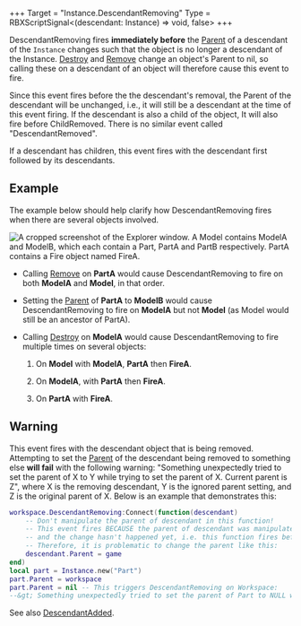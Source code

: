 +++
Target = "Instance.DescendantRemoving"
Type = RBXScriptSignal<(descendant: Instance) => void, false>
+++

DescendantRemoving fires **immediately before** the [Parent](https://developer.roblox.com/api-reference/property/Instance/Parent) of a descendant of the `Instance` changes such that the object is no longer a descendant of the Instance. [Destroy](https://developer.roblox.com/api-reference/function/Instance/Destroy) and [Remove](https://developer.roblox.com/api-reference/function/Instance/Remove) change an object's Parent to nil, so calling these on a descendant of an object will therefore cause this event to fire.Since this event fires before the the descendant's removal, the Parent of the descendant will be unchanged, i.e., it will still be a descendant at the time of this event firing. If the descendant is also a child of the object, It will also fire before ChildRemoved. There is no similar event called "DescendantRemoved".If a descendant has children, this event fires with the descendant first followed by its descendants.## ExampleThe example below should help clarify how DescendantRemoving fires when there are several objects involved.![A cropped screenshot of the Explorer window. A Model contains ModelA and ModelB, which each contain a Part, PartA and PartB respectively. PartA contains a Fire object named FireA.][1]* Calling [Remove](https://developer.roblox.com/api-reference/function/Instance/Remove) on **PartA** would cause DescendantRemoving to fire on both **ModelA** and **Model**, in that order.* Setting the [Parent](https://developer.roblox.com/api-reference/property/Instance/Parent) of **PartA** to **ModelB** would cause DescendantRemoving to fire on **ModelA** but not **Model** (as Model would still be an ancestor of PartA).* Calling [Destroy](https://developer.roblox.com/api-reference/function/Instance/Destroy) on **ModelA** would cause DescendantRemoving to fire multiple times on several objects:	1. On **Model** with **ModelA**, **PartA** then **FireA**.	2. On **ModelA**, with **PartA** then **FireA**.	3. On **PartA** with **FireA**.## WarningThis event fires with the descendant object that is being removed. Attempting to set the [Parent](https://developer.roblox.com/api-reference/property/Instance/Parent) of the descendant being removed to something else **will fail** with the following warning: "Something unexpectedly tried to set the parent of X to Y while trying to set the parent of X. Current parent is Z", where X is the removing descendant, Y is the ignored parent setting, and Z is the original parent of X. Below is an example that demonstrates this:```luaworkspace.DescendantRemoving:Connect(function(descendant)	-- Don't manipulate the parent of descendant in this function!	-- This event fires BECAUSE the parent of descendant was manipulated,	-- and the change hasn't happened yet, i.e. this function fires before that happens.	-- Therefore, it is problematic to change the parent like this:	descendant.Parent = gameend)local part = Instance.new("Part")part.Parent = workspacepart.Parent = nil -- This triggers DescendantRemoving on Workspace:--&gt; Something unexpectedly tried to set the parent of Part to NULL while trying to set the parent of Part. Current parent is Workspace.```See also [DescendantAdded](https://developer.roblox.com/api-reference/event/Instance/DescendantAdded).[1]: https://developer.roblox.com/assets/5bedf8a8a79094cd2b6a1c41/DescendantRemoving2.png